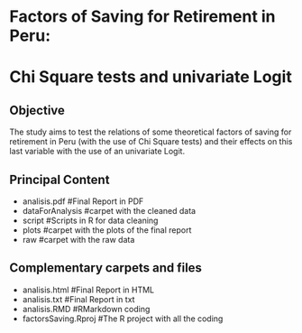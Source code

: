 # Factors of Saving for Retirement in Peru: 
# Chi Square tests and univariate Logit

## Objective
The study aims to test the relations of some theoretical factors of saving for retirement in Peru (with the use of Chi Square tests) and their effects on this last variable with the use of an univariate Logit. 

## Principal Content
* analisis.pdf #Final Report in PDF
* dataForAnalysis #carpet with the cleaned data
* script #Scripts in R for data cleaning
* plots #carpet with the plots of the final report
* raw #carpet with the raw data

## Complementary carpets and files
* analisis.html #Final Report in HTML
* analisis.txt #Final Report in txt
* analisis.RMD #RMarkdown coding
* factorsSaving.Rproj #The R project with all the coding
